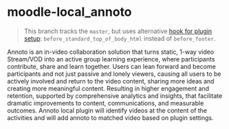 # moodle-local_annoto

> This branch tracks the `master`, but uses alternative [hook for plugin setup](https://docs.moodle.org/dev/Output_callbacks): `before_standard_top_of_body_html` instead of `before_footer`.

Annoto is an in-video collaboration solution that turns static, 1-way video Stream/VOD into an active group learning experience, where participants contribute, share and learn together. Users can lean forward and become participants and not just passive and lonely viewers, causing all users to be actively involved and return to the video content, sharing more ideas and creating more meaningful content. Resulting in higher engagement and retention, supported by comprehensive analytics and insights, that facilitate dramatic improvements to content, communications, and measurable outcomes. Annoto local plugin will identify videos at the content of the activities and will add annoto to matched video based on plugin settings.
